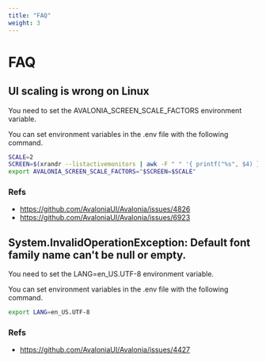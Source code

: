 ```yaml
---
title: "FAQ"
weight: 3
---
```


# FAQ

## UI scaling is wrong on Linux

You need to set the AVALONIA_SCREEN_SCALE_FACTORS environment variable.

You can set environment variables in the .env file with the following command.

```sh
SCALE=2
SCREEN=$(xrandr --listactivemonitors | awk -F " " '{ printf("%s", $4) }')
export AVALONIA_SCREEN_SCALE_FACTORS="$SCREEN=$SCALE"
```

### Refs
- https://github.com/AvaloniaUI/Avalonia/issues/4826
- https://github.com/AvaloniaUI/Avalonia/issues/6923

## System.InvalidOperationException: Default font family name can't be null or empty.

You need to set the LANG=en_US.UTF-8 environment variable.

You can set environment variables in the .env file with the following command.

```sh
export LANG=en_US.UTF-8
```

### Refs
- https://github.com/AvaloniaUI/Avalonia/issues/4427
